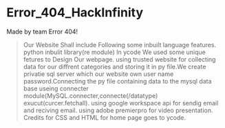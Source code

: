 # Error_404_HackInfinity
Made by team Error 404!
>Our Website Shall include Following some inbuilt language features.
  >python inbulit library(re module)
  >In ycode We used some unique fetures to Design Our webpage.
  >using trusted website for collecting data for our diffrent categories and storing it in py file.We create privatie sql server which our website own user name password.Connecting the py file containing data to the mysql data base useing connecter module(MySQL.connecter,connecte(/datatype) exucut(curcer.fetchall).
  >using google workspace api for sendig email and reciving email.
  >using adobe premierpro for video presentation.
  >Credits for CSS and HTML for home page goes to ycode.